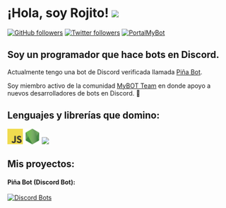 # ¡Hola, soy Rojito! <img src="https://media.giphy.com/media/hvRJCLFzcasrR4ia7z/giphy.gif" width="25px">
[![GitHub followers](https://img.shields.io/github/followers/MrRojito-Dev?label=Follow&style=social)](https://github.com/MrRojito-Dev)
[![Twitter followers](https://img.shields.io/twitter/follow/MrRojito_?label=Follow&style=social)](https://twitter.com/MrRojito_)
[![PortalMyBot](https://img.shields.io/badge/Follow-MyBOT%20Team-blue?style=social)](https://mybo.me/rojito)

## Soy un programador que hace bots en Discord.
Actualmente tengo una bot de Discord verificada llamada [Piña Bot](https://top.gg/bot/744386070552117278).

Soy miembro activo de la comunidad [MyBOT Team](https://discord.gg/g6ssSmK) en donde apoyo a nuevos desarrolladores de bots en Discord. 🎈

## Lenguajes y librerías que domino:
<code><img height="35" src="https://raw.githubusercontent.com/github/explore/80688e429a7d4ef2fca1e82350fe8e3517d3494d/topics/javascript/javascript.png"></code>
<code><img height="35" src="https://raw.githubusercontent.com/github/explore/80688e429a7d4ef2fca1e82350fe8e3517d3494d/topics/nodejs/nodejs.png"></code>
<code><img height="35" src="https://discord.js.org/static/logo-square.png"></code>

## Mis proyectos:
#### Piña Bot (Discord Bot):
[![Discord Bots](https://top.gg/api/widget/744386070552117278.svg)](https://top.gg/bot/744386070552117278)
